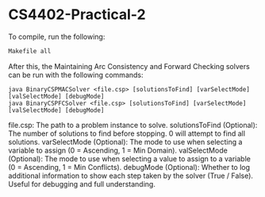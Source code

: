 # CS4402-Practical-2
To compile, run the following:
```bash
Makefile all
```

After this, the Maintaining Arc Consistency and Forward Checking solvers can be run with the following commands:
```
java BinaryCSPMACSolver <file.csp> [solutionsToFind] [varSelectMode] [valSelectMode] [debugMode]
java BinaryCSPFCSolver <file.csp> [solutionsToFind] [varSelectMode] [valSelectMode] [debugMode]
```

file.csp: The path to a problem instance to solve.
solutionsToFind (Optional): The number of solutions to find before stopping. 0 will attempt to find all solutions.
varSelectMode (Optional): The mode to use when selecting a variable to assign (0 = Ascending, 1 = Min Domain).
valSelectMode (Optional): The mode to use when selecting a value to assign to a variable (0 = Ascending, 1 = Min Conflicts).
debugMode (Optional): Whether to log additional information to show each step taken by the solver (True / False). Useful for debugging and full understanding.